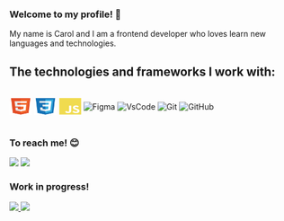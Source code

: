 ### Welcome to my profile! 👋

My name is Carol and I am a frontend developer who loves learn new languages and technologies.



## The technologies and frameworks I work with:


<div style="display: inline_block"><br>
  <img align="center" alt="HTML" height="30" width="40" src="https://raw.githubusercontent.com/devicons/devicon/master/icons/html5/html5-original.svg">
  <img align="center" alt="CSS" height="30" width="40" src="https://raw.githubusercontent.com/devicons/devicon/master/icons/css3/css3-original.svg">
  <img align="center" alt="JS" height="30" width="40" src="https://raw.githubusercontent.com/devicons/devicon/master/icons/javascript/javascript-plain.svg">
  <img align="center" alt="Figma" width="30" height="40" src="https://cdn.jsdelivr.net/gh/devicons/devicon/icons/figma/figma-original.svg">
  <img align="center" alt="VsCode" width="30" height="40" src="https://cdn.jsdelivr.net/gh/devicons/devicon/icons/vscode/vscode-original.svg">
  <img align="center" alt="Git" width="30" height="40" src="https://cdn.jsdelivr.net/gh/devicons/devicon/icons/git/git-original.svg">
  <img align="center" alt="GitHub" width="30" height="40" src="https://cdn.jsdelivr.net/gh/devicons/devicon/icons/github/github-original.svg">
</div>
 
 <br>
 
### To reach me! 😊
 
<div> 
  <a href = "mailto:cbarbosavilar@gmail.com"><img src="https://img.shields.io/badge/-Gmail-D14836?style=for-the-badge&logo=gmail&logoColor=white" target="_blank"></a>
  <a href="https://www.linkedin.com/in/carolinebarbosavilar/" target="_blank"><img src="https://img.shields.io/badge/-LinkedIn-%230077B5?style=for-the-badge&logo=linkedin&logoColor=white" target="_blank"></a> 
 
<!--   ![Snake animation](https://github.com/Bo83dev/Bo83dev/blob/output/github-contribution-grid-snake.svg)
 
</div>

<br> -->
  
### Work in progress!
  
<div>
  <a href="https://github.com/Bo83dev">
  <img height="180em" src="https://github-readme-stats.vercel.app/api?username=Bo83dev&show_icons=true&theme=radical&include_all_commits=true&count_private=true"/>
  <img height="180em" src="https://github-readme-stats.vercel.app/api/top-langs/?username=Bo83dev&layout=compact&langs_count=6&theme=radical"/>
</div>
